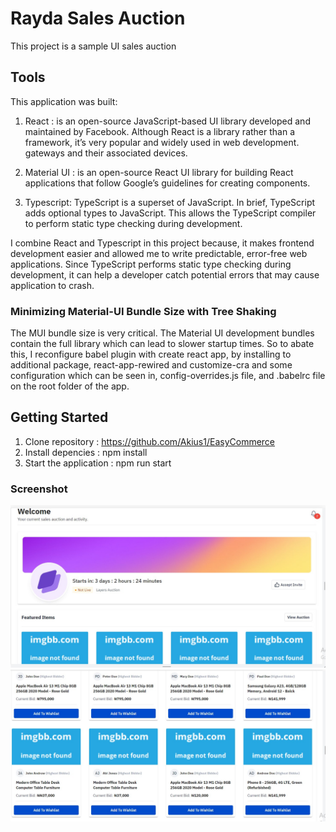 # Rayda Sales Auction

This project is a sample UI sales auction

## Tools
This application was built:

1. React : is an open-source JavaScript-based UI library developed and maintained by Facebook. Although React is a library rather than a framework, it’s very popular and widely used in web development.
gateways and their associated devices.

2. Material UI : is an open-source React UI library for building React applications that follow Google’s guidelines for creating components.

3. Typescript: TypeScript is a superset of JavaScript. In brief, TypeScript adds optional types to JavaScript. This allows the TypeScript compiler to perform static type checking during development.

I combine React and Typescript in this project because, it makes frontend development easier and allowed me to write predictable, error-free web applications. Since TypeScript performs static type checking during development, it can help a developer catch potential errors that may cause application to crash.


### Minimizing Material-UI Bundle Size with Tree Shaking

The MUI bundle size is very critical.
The Material UI development bundles contain the full library which can lead to slower startup times. So to abate this, I reconfigure babel plugin with create react app, by installing to additional package, react-app-rewired and customize-cra and some configuration which can be seen in, config-overrides.js file, and .babelrc file on the root folder of the app.

## Getting Started

1. Clone repository : https://github.com/Akius1/EasyCommerce
2. Install depencies : npm install
3. Start the application : npm run start

### Screenshot

![alt text](https://github.com/Akius1/EasyCommerce/blob/main/src/Assets/images/image2.jpg?raw=true)
![alt text](https://github.com/Akius1/EasyCommerce/blob/main/src/Assets/images/image3.jpg?raw=true)
